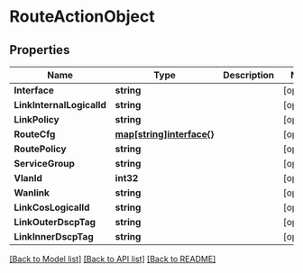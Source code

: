 # RouteActionObject

## Properties

Name | Type | Description | Notes
------------ | ------------- | ------------- | -------------
**Interface** | **string** |  | [optional] 
**LinkInternalLogicalId** | **string** |  | [optional] 
**LinkPolicy** | **string** |  | [optional] 
**RouteCfg** | [**map[string]interface{}**](.md) |  | [optional] 
**RoutePolicy** | **string** |  | [optional] 
**ServiceGroup** | **string** |  | [optional] 
**VlanId** | **int32** |  | [optional] 
**Wanlink** | **string** |  | [optional] 
**LinkCosLogicalId** | **string** |  | [optional] 
**LinkOuterDscpTag** | **string** |  | [optional] 
**LinkInnerDscpTag** | **string** |  | [optional] 

[[Back to Model list]](../README.md#documentation-for-models) [[Back to API list]](../README.md#documentation-for-api-endpoints) [[Back to README]](../README.md)


